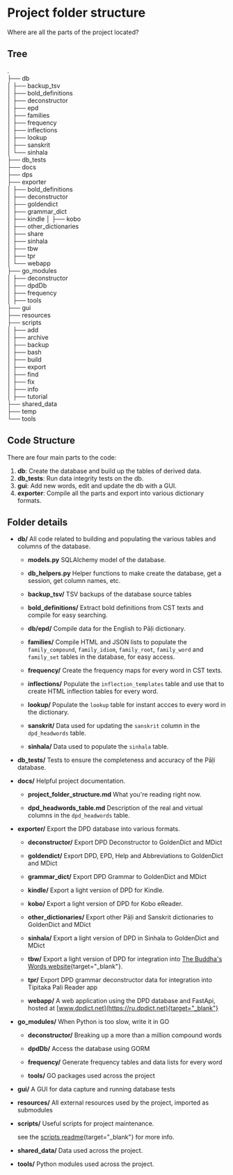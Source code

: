 # Project folder structure
Where are all the parts of the project located?

## Tree
.  
├── db  
│   ├── backup_tsv  
│   ├── bold_definitions  
│   ├── deconstructor  
│   ├── epd  
│   ├── families  
│   ├── frequency  
│   ├── inflections  
│   ├── lookup  
│   ├── sanskrit  
│   └── sinhala  
├── db_tests  
├── docs  
├── dps  
├── exporter  
│   ├── bold_definitions  
│   ├── deconstructor  
│   ├── goldendict  
│   ├── grammar_dict  
│   ├── kindle
│   ├── kobo  
│   ├── other_dictionaries  
│   ├── share  
│   ├── sinhala  
│   ├── tbw  
│   ├── tpr  
│   └── webapp  
├── go_modules  
│   ├── deconstructor  
│   ├── dpdDb  
│   ├── frequency  
│   ├── tools  
├── gui  
├── resources  
├── scripts  
│   ├── add  
│   ├── archive  
│   ├── backup  
│   ├── bash  
│   ├── build  
│   ├── export  
│   ├── find  
│   ├── fix  
│   ├── info  
│   ├── tutorial  
├── shared_data  
├── temp  
└── tools  

## Code Structure

There are four main parts to the code:

1. __db__: Create the database and build up the tables of derived data.
2. __db_tests__: Run data integrity tests on the db.
3. __gui__: Add new words, edit and update the db with a GUI.  
4. __exporter__: Compile all the parts and export into various dictionary formats.

## Folder details

- **db/** All code related to building and populating the various tables and columns of the database.

    - **models.py** SQLAlchemy model of the database.
    
    - **db_helpers.py** Helper functions to make create the database, get a session, get column names, etc. 
    
    - **backup_tsv/** TSV backups of the database source tables
    
    - **bold_definitions/** Extract bold definitions from CST texts and compile for easy searching.

	- **db/epd/** Compile data for the English to Pāḷi dictionary.

	- **families/** Compile HTML and JSON lists to populate the `family_compound`, `family_idiom`, `family_root`, `family_word` and `family_set` tables in the database, for easy access. 

	- **frequency/** Create the frequency maps for every word in CST texts.

	- **inflections/** Populate the `inflection_templates` table and use that to create HTML inflection tables for every word.

	- **lookup/** Populate the `lookup` table for instant accces to every word in the dictionary. 

	- **sanskrit/** Data used for updating the `sanskrit` column in the `dpd_headwords` table.

	- **sinhala/** Data used to populate the `sinhala` table.

- **db_tests/** Tests to ensure the completeness and accuracy of the Pāḷi database.

- **docs/** Helpful project documentation.

	- **project_folder_structure.md** What you're reading right now.

	- **dpd_headwords_table.md** Description of the real and virtual columns in the `dpd_headwords` table.

- **exporter/** Export the DPD database into various formats.

	- **deconstructor/** Export DPD Deconstructor to GoldenDict and MDict

	- **goldendict/** Export DPD, EPD, Help and Abbreviations to GoldenDict and MDict

	- **grammar_dict/** Export DPD Grammar to GoldenDict and MDict

	- **kindle/** Export a light version of DPD for Kindle.

	- **kobo/** Export a light version of DPD for Kobo eReader.

	- **other_dictionaries/** Export other Pāḷi and Sanskrit dictionaries to GoldenDict and MDict

	- **sinhala/** Export a light version of DPD in Sinhala to GoldenDict and MDict

	- **tbw/** Export a light version of DPD for integration into [The Buddha's Words website](https://thebuddhaswords.net/mn/mn1.html){target="_blank"}.

	- **tpr/** Export DPD grammar deconstructor data for integration into Tipitaka Pali Reader app 

	- **webapp/** A web application using the DPD database and FastApi, hosted at [www.dpdict.net](https://ru.dpdict.net){target="_blank"}

- **go_modules/** When Python is too slow, write it in GO

	- **deconstructor/** Breaking up a more than a million compound words

	- **dpdDb/** Access the database using GORM

	- **frequency/** Generate frequency tables and data lists for every word

	- **tools/** GO packages used across the project

- **gui/** A GUI for data capture and running database tests

- **resources/** All external resources used by the project, imported as submodules

- **scripts/** Useful scripts for project maintenance.

	see the [scripts readme](https://github.com/sasanarakkha/dpd-db-sbs/tree/main/scripts#readme){target="_blank"} for more info.

- **shared_data/** Data used across the project.

- **tools/** Python modules used across the project.

<!-- Link to Subhuti's website -->